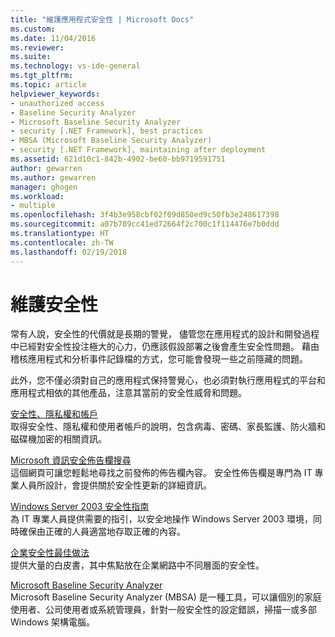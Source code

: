 ```yaml
---
title: "維護應用程式安全性 | Microsoft Docs"
ms.custom: 
ms.date: 11/04/2016
ms.reviewer: 
ms.suite: 
ms.technology: vs-ide-general
ms.tgt_pltfrm: 
ms.topic: article
helpviewer_keywords:
- unauthorized access
- Baseline Security Analyzer
- Microsoft Baseline Security Analyzer
- security [.NET Framework], best practices
- MBSA (Microsoft Baseline Security Analyzer)
- security [.NET Framework], maintaining after deployment
ms.assetid: 621d10c1-842b-4902-be60-bb9719591751
author: gewarren
ms.author: gewarren
manager: ghogen
ms.workload:
- multiple
ms.openlocfilehash: 3f4b3e958cbf02f09d850ed9c50fb3e248617398
ms.sourcegitcommit: a07b789cc41ed72664f2c700c1f114476e7b0ddd
ms.translationtype: HT
ms.contentlocale: zh-TW
ms.lasthandoff: 02/19/2018
---
```

# <a name="maintaining-security"></a>維護安全性

常有人說，安全性的代價就是長期的警覺， 儘管您在應用程式的設計和開發過程中已經對安全性投注極大的心力，仍應該假設部署之後會產生安全性問題。 藉由稽核應用程式和分析事件記錄檔的方式，您可能會發現一些之前隱藏的問題。  
  
 此外，您不僅必須對自己的應用程式保持警覺心，也必須對執行應用程式的平台和應用程式相依的其他產品，注意其當前的安全性威脅和問題。  
  
 [安全性、隱私權和帳戶](http://go.microsoft.com/fwlink/?LinkId=72881)  
 取得安全性、隱私權和使用者帳戶的說明，包含病毒、密碼、家長監護、防火牆和磁碟機加密的相關資訊。  
  
 [Microsoft 資訊安全佈告欄搜尋](http://go.microsoft.com/fwlink/?LinkId=110396)  
 這個網頁可讓您輕鬆地尋找之前發佈的佈告欄內容。 安全性佈告欄是專門為 IT 專業人員所設計，會提供關於安全性更新的詳細資訊。  
  
 [Windows Server 2003 安全性指南](http://go.microsoft.com/fwlink/?LinkId=65300)  
 為 IT 專業人員提供需要的指引，以安全地操作 Windows Server 2003 環境，同時確保由正確的人員適當地存取正確的內容。  
  
 [企業安全性最佳做法](http://go.microsoft.com/fwlink/?LinkId=72879)  
 提供大量的白皮書，其中焦點放在企業網路中不同層面的安全性。  
  
 [Microsoft Baseline Security Analyzer](http://go.microsoft.com/fwlink/?LinkId=9173)  
 Microsoft Baseline Security Analyzer (MBSA) 是一種工具，可以讓個別的家庭使用者、公司使用者或系統管理員，針對一般安全性的設定錯誤，掃描一或多部 Windows 架構電腦。